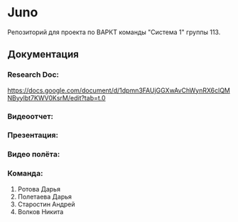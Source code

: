 # Juno
Репозиторий для проекта по ВАРКТ команды "Система 1" группы 113.

## Документация

### Research Doc:
https://docs.google.com/document/d/1dpmn3FAUjGGXwAvChWynRX6clQMNByylbt7KWV0KsrM/edit?tab=t.0
### Видеоотчет:

### Презентация:

### Видео полёта:


### Команда:
1. Ротова Дарья
2. Полетаева Дарья
3. Старостин Андрей
4. Волков Никита

